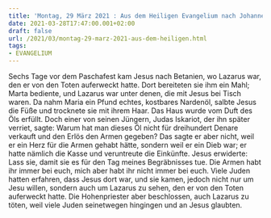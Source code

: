 ```yaml
---
title: 'Montag, 29 März 2021 : Aus dem Heiligen Evangelium nach Johannes - Joh 12,1-11.'
date: 2021-03-28T17:47:00.001+02:00
draft: false
url: /2021/03/montag-29-marz-2021-aus-dem-heiligen.html
tags: 
- EVANGELIUM
---
```


Sechs Tage vor dem Paschafest kam Jesus nach Betanien, wo Lazarus war, den er von den Toten auferweckt hatte. Dort bereiteten sie ihm ein Mahl; Marta bediente, und Lazarus war unter denen, die mit Jesus bei Tisch waren. Da nahm Maria ein Pfund echtes, kostbares Nardenöl, salbte Jesus die Füße und trocknete sie mit ihrem Haar. Das Haus wurde vom Duft des Öls erfüllt. Doch einer von seinen Jüngern, Judas Iskariot, der ihn später verriet, sagte: Warum hat man dieses Öl nicht für dreihundert Denare verkauft und den Erlös den Armen gegeben? Das sagte er aber nicht, weil er ein Herz für die Armen gehabt hätte, sondern weil er ein Dieb war; er hatte nämlich die Kasse und veruntreute die Einkünfte. Jesus erwiderte: Lass sie, damit sie es für den Tag meines Begräbnisses tue. Die Armen habt ihr immer bei euch, mich aber habt ihr nicht immer bei euch. Viele Juden hatten erfahren, dass Jesus dort war, und sie kamen, jedoch nicht nur um Jesu willen, sondern auch um Lazarus zu sehen, den er von den Toten auferweckt hatte. Die Hohenpriester aber beschlossen, auch Lazarus zu töten, weil viele Juden seinetwegen hingingen und an Jesus glaubten.